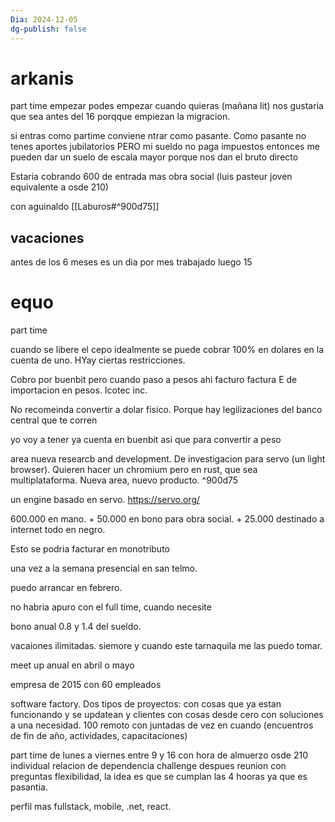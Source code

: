 ```yaml
---
Dia: 2024-12-05
dg-publish: false
---
```

# arkanis 

part time empezar podes empezar cuando quieras (mañana lit) nos gustaria que sea antes del 16 porqque empiezan la migracion.

si entras como partime conviene ntrar como pasante. Como pasante no tenes aportes jubilatorios PERO mi sueldo no paga impuestos entonces me pueden dar un suelo de escala mayor porque nos dan el bruto directo

Estaria cobrando 600 de entrada mas obra social (luis pasteur joven equivalente a osde 210)

con aguinaldo 
[[Laburos#^900d75]]

## vacaciones
antes de los 6 meses es un dia por mes trabajado 
luego 15


# equo
part time 

cuando se libere el cepo idealmente se puede cobrar 100% en dolares en la cuenta de uno. HYay ciertas restricciones. 

Cobro por buenbit pero cuando paso a pesos ahi facturo factura E de importacion en pesos. Icotec inc.

No recomeinda convertir a dolar fisico. Porque hay legilizaciones del banco central que te corren

yo voy a tener ya cuenta en buenbit asi que para convertir a peso



area nueva researcb and development. De investigacion para servo (un light browser). Quieren hacer un chromium pero en rust, que sea multiplataforma. Nueva area, nuevo producto.  ^900d75

un engine basado en servo. https://servo.org/

600.000 en mano.
+
50.000 en bono para obra social.
+
25.000 destinado a internet 
todo en negro.

Esto se podria facturar en monotributo

una vez a la semana presencial en san telmo. 

puedo arrancar en febrero. 

no habria apuro con el full time, cuando necesite

bono anual 0.8 y 1.4 del sueldo. 



vacaiones ilimitadas. siemore y cuando este tarnaquila me las puedo tomar.


meet up anual en abril o mayo 



empresa de 2015 con 60 empleados 

software factory. Dos tipos de proyectos: con cosas que ya estan funcionando y se updatean y clientes con cosas desde cero con soluciones a una necesidad.
100 remoto con juntadas de vez en cuando (encuentros de fin de año, actividades, capacitaciones)


part time de lunes a viernes entre 9 y 16 con hora de almuerzo 
osde 210 individual 
relacion de dependencia 
challenge despues reunion con preguntas 
flexibilidad, la idea es que se cumplan las 4 hooras ya que es pasantia. 

perfil mas fullstack, mobile, .net, react. 